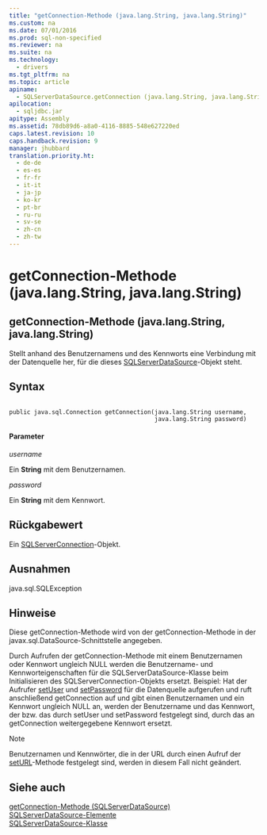 ```yaml
---
title: "getConnection-Methode (java.lang.String, java.lang.String)"
ms.custom: na
ms.date: 07/01/2016
ms.prod: sql-non-specified
ms.reviewer: na
ms.suite: na
ms.technology: 
  - drivers
ms.tgt_pltfrm: na
ms.topic: article
apiname: 
  - SQLServerDataSource.getConnection (java.lang.String, java.lang.String)
apilocation: 
  - sqljdbc.jar
apitype: Assembly
ms.assetid: 78db89d6-a8a0-4116-8885-548e627220ed
caps.latest.revision: 10
caps.handback.revision: 9
manager: jhubbard
translation.priority.ht: 
  - de-de
  - es-es
  - fr-fr
  - it-it
  - ja-jp
  - ko-kr
  - pt-br
  - ru-ru
  - sv-se
  - zh-cn
  - zh-tw
---
```

# getConnection-Methode (java.lang.String, java.lang.String)
    
## getConnection\-Methode \(java.lang.String, java.lang.String\)  
 Stellt anhand des Benutzernamens und des Kennworts eine Verbindung mit der Datenquelle her, für die dieses [SQLServerDataSource](../content/SQLServerDataSource-Class.md)\-Objekt steht.  
  
## Syntax  
  
```  
  
public java.sql.Connection getConnection(java.lang.String username,  
                                         java.lang.String password)  
```  
  
#### Parameter  
 *username*  
  
 Ein **String** mit dem Benutzernamen.  
  
 *password*  
  
 Ein **String** mit dem Kennwort.  
  
## Rückgabewert  
 Ein [SQLServerConnection](../content/SQLServerConnection-Class.md)\-Objekt.  
  
## Ausnahmen  
 java.sql.SQLException  
  
## Hinweise  
 Diese getConnection\-Methode wird von der getConnection\-Methode in der javax.sql.DataSource\-Schnittstelle angegeben.  
  
 Durch Aufrufen der getConnection\-Methode mit einem Benutzernamen oder Kennwort ungleich NULL werden die Benutzername\- und Kennworteigenschaften für die SQLServerDataSource\-Klasse beim Initialisieren des SQLServerConnection\-Objekts ersetzt. Beispiel: Hat der Aufrufer [setUser](../content/setUser-Method--SQLServerDataSource-.md) und [setPassword](../content/setPassword-Method--SQLServerDataSource-.md) für die Datenquelle aufgerufen und ruft anschließend getConnection auf und gibt einen Benutzernamen und ein Kennwort ungleich NULL an, werden der Benutzername und das Kennwort, der bzw. das durch setUser und setPassword festgelegt sind, durch das an getConnection weitergegebene Kennwort ersetzt.  
  
> [!NOTE]  
>  Benutzernamen und Kennwörter, die in der URL durch einen Aufruf der [setURL](../content/setURL-Method--SQLServerDataSource-.md)\-Methode festgelegt sind, werden in diesem Fall nicht geändert.  
  
## Siehe auch  
 [getConnection-Methode &#40;SQLServerDataSource&#41;](../content/getConnection-Method--SQLServerDataSource-.md)   
 [SQLServerDataSource-Elemente](../content/SQLServerDataSource-Members.md)   
 [SQLServerDataSource-Klasse](../content/SQLServerDataSource-Class.md)  
  
  